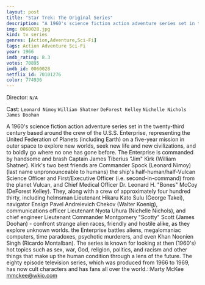 ```yaml
---
layout: post
title: "Star Trek: The Original Series"
description: "A 1960's science fiction action adventure series set in the twenty-third century based around the crew of the U.S.S. Enterprise, representing the United Federation of Planets (including Earth) on a five-year mission in outer space to explore new worlds, seek new life and new civilizations, and to boldly go where no one has gone before. The Enterprise is commanded by handsome and brash Captain James Tiberius Jim Kirk .."
img: 0060028.jpg
kind: tv series
genres: [Action,Adventure,Sci-Fi]
tags: Action Adventure Sci-Fi 
year: 1966
imdb_rating: 8.3
votes: 70895
imdb_id: 0060028
netflix_id: 70101276
color: 774936
---
```

Director: `N/A`  

Cast: `Leonard Nimoy` `William Shatner` `DeForest Kelley` `Nichelle Nichols` `James Doohan` 

A 1960's science fiction action adventure series set in the twenty-third century based around the crew of the U.S.S. Enterprise, representing the United Federation of Planets (including Earth) on a five-year mission in outer space to explore new worlds, seek new life and new civilizations, and to boldly go where no one has gone before. The Enterprise is commanded by handsome and brash Captain James Tiberius "Jim" Kirk (William Shatner). Kirk's two best friends are Commander Spock (Leonard Nimoy) (last name unpronounceable to humans) the ship's half-human/half-Vulcan Science Officer and First/Executive Officer (i.e. second-in-command) from the planet Vulcan, and Chief Medical Officer Dr. Leonard H. "Bones" McCoy (DeForest Kelley). They, along with a crew of approximately four hundred thirty, including helmsman Lieutenant Hikaru Kato Sulu (George Takei), navigator Ensign Pavel Andreievich Chekov (Walter Koenig), communications officer Lieutenant Nyota Uhura (Nichelle Nichols), and chief engineer Lieutenant Commander Montgomery "Scotty" Scott (James Doohan) - confront strange alien races, friendly and hostile alike, as they explore unknown worlds. the Enterprise battles aliens, megalomaniac computers, time paradoxes, psychotic murderers, and even Khan Noonien Singh (Ricardo Montalban). The series is known for looking at then (1960's) hot topics such as sex, war, God, religion, politics, and racism and other things that make up the human condition through a lens of the future. The eighty episode television series, which was produced from 1966 to 1969, has now cult characters and has fans all over the world.::Marty McKee <mmckee@wkio.com>